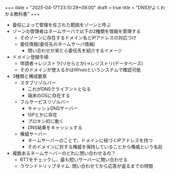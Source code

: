 +++
date = "2025-04-17T23:10:29+09:00"
draft = true
title = "DNSがよくわかる教科書"
+++


- 委任によって管理を任された範囲をゾーンと呼ぶ
- ゾーンの管理者はネームサーバで以下の2種類を情報を管理する
    - そのゾーンに存在するドメイン名とIPアドレスの対応づけ
    - 委任情報(委任先のネームサーバ情報)
        - 問い合わせが来たら委任先を紹介するイメージ
- ドメイン登録手順
    - 申請者→レジストラ(リセらとか)→レジストリ(データベース)
    - そのドメインが使えるかはWhoisというシステムで確認可能
- 3種類と構成要素
    - スタブリゾルバー
        - これがDNSクライアントとなる
        - 端末のOSに存在する
    - フルサービスリゾルバー
        - キャッシュDNSサーバー
        - ISPとかに存在
        - プロキシ的に動く
        - DNS結果をキャッシュする
    - 権威サーバー
        - ネームサーバーのことで、ドメインに紐づくIPアドレスを持つ
        - そのドメインに対する権威を保持していることから権威という名前
- 複数あるネームサーバーのどれに問い合わせるの？
    - RTTをチェックし、最も短いサーバーに問い合わせる
    - ラウンドトリップタイム: 問い合わせてから応答が返るまでの時間